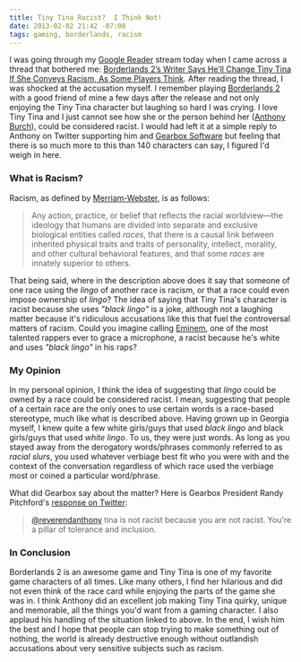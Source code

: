 ```yaml
---
title: Tiny Tina Racist?  I Think Not!
date: 2013-02-02 21:42 -07:00
tags: gaming, borderlands, racism
---
```


I was going through my [Google Reader](http://www.google.com/reader) stream today when I came across a thread that
bothered me: [Borderlands 2’s Writer Says He’ll Change Tiny Tina If She Conveys Racism, As Some Players Think](http://kotaku.com/5981171/players-accuse-tiny-tina-from-borderlands-2-of-verbal-blackface-gearbox-writer-says-hell-change-her-if-racist).
After reading the thread, I was shocked at the accusation myself.  I remember playing [Borderlands 2](http://www.borderlands2.com/)
with a good friend of mine a few days after the release and not only enjoying the Tiny Tina character but laughing so
hard I was crying.  I love Tiny Tina and I just cannot see how she or the person behind her
([Anthony Burch](https://twitter.com/reverendanthony)), could be considered racist.  I would had left it at a simple
reply to Anthony on Twitter supporting him and [Gearbox Software](http://www.gearboxsoftware.com/) but feeling that
there is so much more to this than 140 characters can say, I figured I'd weigh in here.

### What is Racism?

Racism, as defined by [Merriam-Webster](http://www.merriam-webster.com/dictionary/racism), is as follows:

> Any action, practice, or belief that reflects the racial worldview—the ideology that humans are divided into separate
> and exclusive biological entities called _races_, that there is a causal link between inherited physical traits and
> traits of personality, intellect, morality, and other cultural behavioral features, and that some _races_ are innately
> superior to others.

That being said, where in the description above  does it say that someone of one race using the *lingo* of another
race is racism, or that a race could even impose ownership of *lingo*?  The idea of saying that Tiny Tina's character
is racist because she uses *"black lingo"* is a joke, although not a laughing matter because it's ridiculous
accusations like this that fuel the controversal matters of racism.  Could you imagine calling
[Eminem](http://www.eminem.com/), one of the most talented rappers ever to grace a microphone, a racist because he's
white and uses *"black lingo"* in his raps?

### My Opinion

In my personal opinion, I think the idea of suggesting that *lingo* could be owned by a race could be considered racist.
I mean, suggesting that people of a certain race are the only ones to use certain words is a race-based stereotype, much
like what is described above.  Having grown up in Georgia myself, I knew quite a few white girls/guys that used
*black lingo* and black girls/guys that used *white lingo*.  To us, they were just words.  As long as you stayed away
from the derogatory words/phrases commonly referred to as *racial slurs*, you used whatever verbiage best fit who you
were with and the context of the conversation regardless of which race used the verbiage most or coined a particular
word/phrase.

What did Gearbox say about the matter?  Here is Gearbox President Randy Pitchford's
[response on Twitter](https://twitter.com/duvalmagic/status/297897719148716032):

> [@reverendanthony](https://twitter.com/reverendanthony) tina is not racist because you are not racist. You're a pillar
> of tolerance and inclusion.

### In Conclusion

Borderlands 2 is an awesome game and Tiny Tina is one of my favorite game characters of all times.  Like many others, I
find her hilarious and did not even think of the race card while enjoying the parts of the game she was in.  I think
Anthony did an excellent job making Tiny Tina quirky, unique and memorable, all the things you'd want from a gaming
character.  I also applaud his handling of the situation linked to above.  In the end, I wish him the best and I hope
that people can stop trying to make something out of nothing, the world is already destructive enough without outlandish
accusations about very sensitive subjects such as racism.

